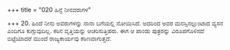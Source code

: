+++
title = "020 ಹಿನ್ದೆ ನೀನವರುಗಳ"

+++
20. ಹಿಂದೆ ನೀನು ಅವರುಗಳನ್ನು ನಾನಾ ಬಗೆಯಲ್ಲಿ ನೋಯಿಸಿದೆ. ಅದರಿಂದ ಅವರ ಮನಸ್ಸಿನಲ್ಲುಂಟಾದ ವ್ಯಸನ ಎಂದಿಗೂ ಕುಗ್ಗುವುದಿಲ್ಲ. ಕಠಿನ ವೃತ್ತಿಯನ್ನು ಆಚರಿಸುತ್ತಿಹರು. ಈಗ ಆ ಪಾಂಡು ಪುತ್ರರನ್ನು ವಿರೂಪಗೊಳಿಸದೆ ಬಿಟ್ಟೆಯಾದರೆ ಮುಂದೆ ರಾಜ್ಯಕಾರ್ಯವು ಕಠಿಣವಾಗುತ್ತದೆ.